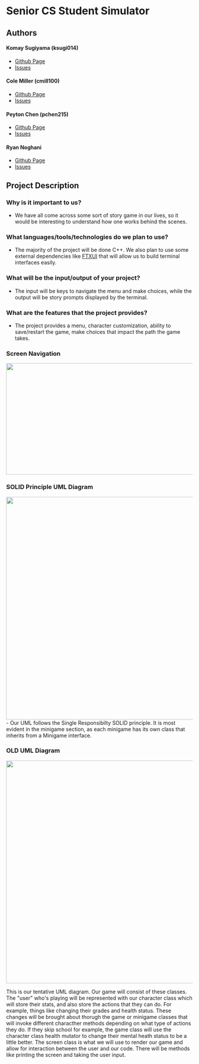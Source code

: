 # Senior CS Student Simulator

## Authors
#### Komay Sugiyama (ksugi014)
- [Github Page](https://zenxha.github.io)
- [Issues](https://github.com/cs100/final-project-ksugi014-cmill100-pchen215-rnogh001/issues?q=user%3Azenxha)
#### Cole Miller (cmill100)
- [Github Page](https://github.com/Kolzza)
- [Issues](https://github.com/cs100/final-project-ksugi014-cmill100-pchen215-rnogh001/issues?q=user%3AKolzza)
#### Peyton Chen (pchen215)
- [Github Page](https://github.com/PaggMan)
- [Issues](https://github.com/cs100/final-project-ksugi014-cmill100-pchen215-rnogh001/issues?q=user%3APaggMan)
#### Ryan Noghani
- [Github Page](https://github.com/ryannoghani)
- [Issues](https://github.com/cs100/final-project-ksugi014-cmill100-pchen215-rnogh001/issues?q=user%3Aryannoghani)

## Project Description

### Why is it important to us?
- We have all come across some sort of story game in our lives, so it would be interesting to understand how one works behind the scenes.
### What languages/tools/technologies do we plan to use?
- The majority of the project will be done C++. We also plan to use some external dependencies like [FTXUI](https://github.com/ArthurSonzogni/FTXUI) that will allow us to build terminal interfaces easily.
### What will be the input/output of your project?
- The input will be keys to navigate the menu and make choices, while the output will be story prompts displayed by the terminal.
### What are the features that the project provides?
- The project provides a menu, character customization, ability to save/restart the game, make choices that impact the path the game takes.


### Screen Navigation

<img src="https://cdn.discordapp.com/attachments/1096301999986835466/1105351405377704017/image.png"  width="600" height="300">

### SOLID Principle UML Diagram
<img src="https://files.catbox.moe/e4jjw4.jpg"  width="600">
 - Our UML follows the Single Responsibilty SOLID principle. It is most evident in the minigame section, as each minigame has its own class that inherits from a Minigame interface.

### OLD UML Diagram
<img src="https://cdn.discordapp.com/attachments/1096301999986835466/1106704973959528508/Screen_Shot_2023-05-12_at_3.09.32_PM.png"  width="600">


This is our tentative UML diagram. Our game will consist of these classes. The "user" who's playing will be represented with our character class which will store their stats, and also store the actions that they can do. For example, things like changing their grades and health status. These changes will be brought about thorugh the game or minigame classes that will invoke different characther methods depending on what type of actions they do. If they skip school for example, the game class will use the character class health mutator to change their mental heath status to be a little better. The screen class is what we will use to render our game and allow for interaction between the user and our code. There will be methods like printing the screen and taking the user input.
